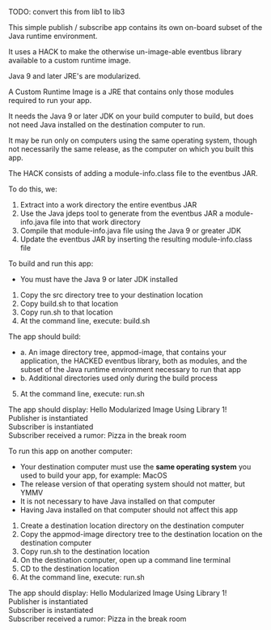 TODO: convert this from lib1 to lib3

This simple publish / subscribe app contains its own on-board subset of the Java runtime environment.

It uses a HACK to make the otherwise un-image-able eventbus library available to a custom runtime image.

Java 9 and later JRE's are modularized.

A Custom Runtime Image is a JRE that contains only those modules required to run your app.

It needs the Java 9 or later JDK on your build computer to build, but does not need Java installed on the destination computer to run.

It may be run only on computers using the same operating system, though not necessarily the same release, as the computer on which you built this app.

The HACK consists of adding a module-info.class file to the eventbus JAR.

To do this, we:

1. Extract into a work directory the entire eventbus JAR 
2. Use the Java jdeps tool to generate from the eventbus JAR a module-info.java file into that work directory
3. Compile that module-info.java file using the Java 9 or greater JDK
4. Update the eventbus JAR by inserting the resulting module-info.class file

To build and run this app:

- You must have the Java 9 or later JDK installed

1. Copy the src directory tree to your destination location
2. Copy build.sh to that location
3. Copy run.sh to that location
4. At the command line, execute: build.sh

The app should build:

* a. An image directory tree, appmod-image, that contains your application, the HACKED eventbus library, both as modules, and the subset of the Java runtime environment necessary to run that app
* b. Additional directories used only during the build process

5. At the command line, execute: run.sh

The app should display: Hello Modularized Image Using Library 1!  
Publisher is instantiated  
Subscriber is instantiated  
Subscriber received a rumor: Pizza in the break room  

To run this app on another computer:

- Your destination computer must use the **same operating system** you used to build your app, for example:  MacOS
- The release version of that operating system should not matter, but YMMV
- It is not necessary to have Java installed on that computer
- Having Java installed on that computer should not affect this app

1. Create a destination location directory on the destination computer
2. Copy the appmod-image directory tree to the destination location on the destination computer
4. Copy run.sh to the destination location
5. On the destination computer, open up a command line terminal
6. CD to the destination location
7. At the command line, execute: run.sh

The app should display: Hello Modularized Image Using Library 1!  
Publisher is instantiated  
Subscriber is instantiated  
Subscriber received a rumor: Pizza in the break room  
